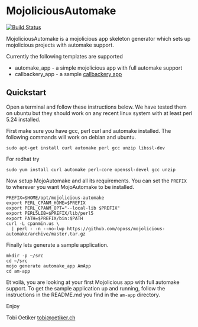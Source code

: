 MojoliciousAutomake
===================

[![Build Status](https://travis-ci.org/oposs/mojolicious-automake.svg?branch=master)](https://travis-ci.org/oposs/mojolicious-automake)

MojoliciousAutomake is a mojolicious app skeleton generator which sets up
mojolicious projects with automake support.

Currently the following templates are supported

* automake_app - a simple mojolicious app with full automake support
* callbackery_app - a sample [callbackery app](https://github.com/oetiker/callbackery)

Quickstart
----------

Open a terminal and follow these instructions below. We have tested them on
ubuntu but they should work on any recent linux system with at least
perl 5.24 installed.

First make sure you have gcc, perl curl and automake installed. The following commands
will work on debian and ubuntu. 

```console
sudo apt-get install curl automake perl gcc unzip libssl-dev
```

For redhat try

```console
sudo yum install curl automake perl-core openssl-devel gcc unzip
```

Now setup MojoAutomake and all its requirements. You can set the `PREFIX` to
wherever you want MojoAutomake to be installed.

```console
PREFIX=$HOME/opt/mojolicious-automake
export PERL_CPANM_HOME=$PREFIX
export PERL_CPANM_OPT="--local-lib $PREFIX"
export PERL5LIB=$PREFIX/lib/perl5
export PATH=$PREFIX/bin:$PATH
curl -L cpanmin.us \
  | perl - -n --no-lwp https://github.com/oposs/mojolicious-automake/archive/master.tar.gz
```

Finally lets generate a sample application.

```console
mkdir -p ~/src
cd ~/src
mojo generate automake_app AmApp
cd am-app
```

Et voilà, you are looking at your first Mojolicious app with full automake support. To get the
sample application up and running, follow the instructions in the 
README.md you find in the `am-app` directory.


Enjoy

Tobi Oetiker <tobi@oetiker.ch>
